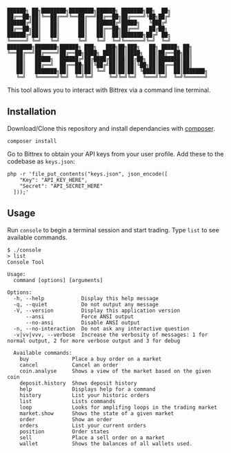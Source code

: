 
```
██████╗ ██╗████████╗████████╗██████╗ ███████╗██╗  ██╗
██╔══██╗██║╚══██╔══╝╚══██╔══╝██╔══██╗██╔════╝╚██╗██╔╝
██████╔╝██║   ██║      ██║   ██████╔╝█████╗   ╚███╔╝
██╔══██╗██║   ██║      ██║   ██╔══██╗██╔══╝   ██╔██╗
██████╔╝██║   ██║      ██║   ██║  ██║███████╗██╔╝ ██╗
╚═════╝ ╚═╝   ╚═╝      ╚═╝   ╚═╝  ╚═╝╚══════╝╚═╝  ╚═╝
████████╗███████╗██████╗ ███╗   ███╗██╗███╗   ██╗ █████╗ ██╗
╚══██╔══╝██╔════╝██╔══██╗████╗ ████║██║████╗  ██║██╔══██╗██║
   ██║   █████╗  ██████╔╝██╔████╔██║██║██╔██╗ ██║███████║██║
   ██║   ██╔══╝  ██╔══██╗██║╚██╔╝██║██║██║╚██╗██║██╔══██║██║
   ██║   ███████╗██║  ██║██║ ╚═╝ ██║██║██║ ╚████║██║  ██║███████╗
   ╚═╝   ╚══════╝╚═╝  ╚═╝╚═╝     ╚═╝╚═╝╚═╝  ╚═══╝╚═╝  ╚═╝╚══════╝
```

This tool allows you to interact with Bittrex via a command line terminal.  

## Installation

Download/Clone this repository and install dependancies with [composer](https://getcomposer.org/).

```
composer install
```

Go to Bittrex to obtain your API keys from your user profile. Add these to the
codebase as `keys.json`:

```
php -r 'file_put_contents("keys.json", json_encode([
    "Key": "API_KEY_HERE",
    "Secret": "API_SECRET_HERE"
  ]));'
```

## Usage

Run `console` to begin a terminal session and start trading. Type `list` to see available commands.

```
$ ./console
> list
Console Tool

Usage:
  command [options] [arguments]

Options:
  -h, --help            Display this help message
  -q, --quiet           Do not output any message
  -V, --version         Display this application version
      --ansi            Force ANSI output
      --no-ansi         Disable ANSI output
  -n, --no-interaction  Do not ask any interactive question
  -v|vv|vvv, --verbose  Increase the verbosity of messages: 1 for normal output, 2 for more verbose output and 3 for debug

  Available commands:
    buy              Place a buy order on a market
    cancel           Cancel an order
    coin.analyse     Shows a view of the market based on the given coin
    deposit.history  Shows deposit history
    help             Displays help for a command
    history          List your historic orders
    list             Lists commands
    loop             Looks for amplifing loops in the trading market
    market.show      Shows the state of a given market
    order            Show an order
    orders           List your current orders
    position         Order states
    sell             Place a sell order on a market
    wallet           Shows the balances of all wallets used.
```
